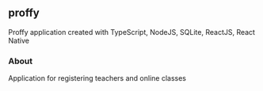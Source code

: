 ## proffy
Proffy application created with TypeScript, NodeJS, SQLite, ReactJS, React Native

### About
Application for registering teachers and online classes
